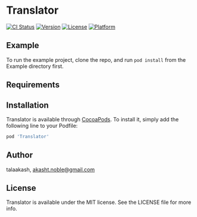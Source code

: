 # Translator

[![CI Status](https://img.shields.io/travis/talaakash/Translator.svg?style=flat)](https://travis-ci.org/talaakash/Translator)
[![Version](https://img.shields.io/cocoapods/v/Translator.svg?style=flat)](https://cocoapods.org/pods/Translator)
[![License](https://img.shields.io/cocoapods/l/Translator.svg?style=flat)](https://cocoapods.org/pods/Translator)
[![Platform](https://img.shields.io/cocoapods/p/Translator.svg?style=flat)](https://cocoapods.org/pods/Translator)

## Example

To run the example project, clone the repo, and run `pod install` from the Example directory first.

## Requirements

## Installation

Translator is available through [CocoaPods](https://cocoapods.org). To install
it, simply add the following line to your Podfile:

```ruby
pod 'Translator'
```

## Author

talaakash, akasht.noble@gmail.com

## License

Translator is available under the MIT license. See the LICENSE file for more info.
